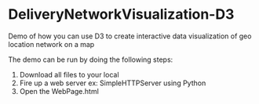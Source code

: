# DeliveryNetworkVisualization-D3
Demo of how you can use D3 to create interactive data visualization of geo location network on a map

The demo can be run by doing the following steps:
1. Download all files to your local
2. Fire up a web server ex: SimpleHTTPServer using Python
3. Open the WebPage.html
